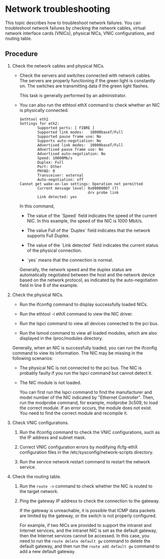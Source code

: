 Network troubleshooting 
============================================

This topic describes how to troubleshoot network failures. You can troubleshoot network failures by checking the network cables, virtual network interface cards (VNICs), physical NICs, VNIC configurations, and routing table. 

Procedure 
------------------------------

1. Check the network cables and physical NICs. 

   * Check the servers and switches connected with network cables. The servers are properly functioning if the green light is constantly on. The switches are transmitting data if the green light flashes. 

     This task is generally performed by an administrator.
     
   
   * You can also run the ethtool ethX command to check whether an NIC is physically connected. 

     ```unknow
     $ethtool eth2
     Settings for eth2:
             Supported ports: [ FIBRE ]
             Supported link modes:   10000baseT/Full
             Supported pause frame use: No
             Supports auto-negotiation: No
             Advertised link modes:  10000baseT/Full
             Advertised pause frame use: No
             Advertised auto-negotiation: No
             Speed: 10000Mb/s
             Duplex: Full
             Port: Other
             PHYAD: 0
             Transceiver: external
             Auto-negotiation: off
     Cannot get wake-on-lan settings: Operation not permitted
             Current message level: 0x00000007 (7)
                                    drv probe link
             Link detected: yes
     ```

     

     In this command, 
     * The value of the \`Speed\` field indicates the speed of the current NIC. In this example, the speed of the NIC is 1000 Mbit/s.

       
     
     * The value Full of the \`Duplex\` field indicates that the network supports Full Duplex.

       
     
     * The value of the \`Link detected\` field indicates the current status of the physical connection.

       
     
     * \`yes\` means that the connection is normal.

       
     

     

     Generally, the network speed and the duplex status are automatically negotiated between the host and the network device based on the network protocol, as indicated by the auto-negotiation field in line 8 of the example.
     
   

   

2. Check the physical NICs. 

   * Run the ifconfig command to display successfully loaded NICs.

     
   
   * Run the ethtool -i ethX command to view the NIC driver.

     
   
   * Run the lspci command to view all devices connected to the pci bus.

     
   
   * Run the lsmod command to view all loaded modules, which are also displayed in the /proc/modules directory.

     
   

   

   Generally, when an NIC is successfully loaded, you can run the ifconfig command to view its information. The NIC may be missing in the following scenarios:
   * The physical NIC is not connected to the pci bus. The NIC is probably faulty if you run the lspci command but cannot detect it.

     
   
   * The NIC module is not loaded. 

     You can first run the lspci command to find the manufacturer and model number of the NIC indicated by "Ethernet Controller". Then, run the modprobe command, for example, modprobe 3c509, to load the correct module. If an error occurs, the module does not exist. You need to find the correct module and recompile it.
     
   

   

3. Check VNIC configurations. 

   1. Run the ifconfig command to check the VNIC configurations, such as the IP address and subnet mask.

      
   
   2. Correct VNIC configuration errors by modifying ifcfg-ethX configuration files in the /etc/sysconfig/network-scripts directory.

      
   
   3. Run the service network restart command to restart the network service.

      
   

   

4. Check the routing table. 

   1. Run the `route -n` command to check whether the NIC is routed to the target network.

      
   
   2. Ping the gateway IP address to check the connection to the gateway. 

      If the gateway is unreachable, it is possible that ICMP data packets are limited by the gateway, or the switch is not properly configured. 

      For example, if two NICs are provided to support the intranet and Internet services, and the intranet NIC is set as the default gateway, then the Internet services cannot be accessed. In this case, you need to run the `route delete default gw` command to delete the default gateway, and then run the `route add default gw` command to add a new default gateway.
      
   

   





